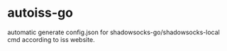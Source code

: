 # autoiss-go
automatic generate config.json for shadowsocks-go/shadowsocks-local cmd according to iss  website.
